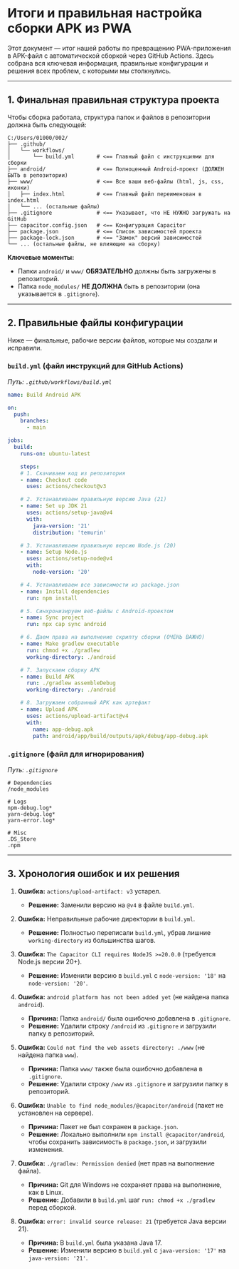 
# Итоги и правильная настройка сборки APK из PWA

Этот документ — итог нашей работы по превращению PWA-приложения в APK-файл с автоматической сборкой через GitHub Actions. Здесь собрана вся ключевая информация, правильные конфигурации и решения всех проблем, с которыми мы столкнулись.

---

## 1. Финальная правильная структура проекта

Чтобы сборка работала, структура папок и файлов в репозитории должна быть следующей:

```
C:/Users/01000/002/
├── .github/
│   └── workflows/
│       └── build.yml       # <== Главный файл с инструкциями для сборки
├── android/                # <== Полноценный Android-проект (ДОЛЖЕН БЫТЬ в репозитории)
├── www/                    # <== Все ваши веб-файлы (html, js, css, иконки)
│   ├── index.html          # <== Главный файл переименован в index.html
│   └── ... (остальные файлы)
├── .gitignore              # <== Указывает, что НЕ НУЖНО загружать на GitHub
├── capacitor.config.json   # <== Конфигурация Capacitor
├── package.json            # <== Список зависимостей проекта
├── package-lock.json       # <== "Замок" версий зависимостей
└── ... (остальные файлы, не влияющие на сборку)
```

**Ключевые моменты:**
- Папки `android/` и `www/` **ОБЯЗАТЕЛЬНО** должны быть загружены в репозиторий.
- Папка `node_modules/` **НЕ ДОЛЖНА** быть в репозитории (она указывается в `.gitignore`).

---

## 2. Правильные файлы конфигурации

Ниже — финальные, рабочие версии файлов, которые мы создали и исправили.

### `build.yml` (файл инструкций для GitHub Actions)

*Путь: `.github/workflows/build.yml`*
```yml
name: Build Android APK

on:
  push:
    branches:
      - main

jobs:
  build:
    runs-on: ubuntu-latest

    steps:
    # 1. Скачиваем код из репозитория
    - name: Checkout code
      uses: actions/checkout@v3

    # 2. Устанавливаем правильную версию Java (21)
    - name: Set up JDK 21
      uses: actions/setup-java@v4
      with:
        java-version: '21'
        distribution: 'temurin'

    # 3. Устанавливаем правильную версию Node.js (20)
    - name: Setup Node.js
      uses: actions/setup-node@v4
      with:
        node-version: '20'

    # 4. Устанавливаем все зависимости из package.json
    - name: Install dependencies
      run: npm install

    # 5. Синхронизируем веб-файлы с Android-проектом
    - name: Sync project
      run: npx cap sync android

    # 6. Даем права на выполнение скрипту сборки (ОЧЕНЬ ВАЖНО)
    - name: Make gradlew executable
      run: chmod +x ./gradlew
      working-directory: ./android

    # 7. Запускаем сборку APK
    - name: Build APK
      run: ./gradlew assembleDebug
      working-directory: ./android

    # 8. Загружаем собранный APK как артефакт
    - name: Upload APK
      uses: actions/upload-artifact@v4
      with:
        name: app-debug.apk
        path: android/app/build/outputs/apk/debug/app-debug.apk
```

### `.gitignore` (файл для игнорирования)

*Путь: `.gitignore`*
```
# Dependencies
/node_modules

# Logs
npm-debug.log*
yarn-debug.log*
yarn-error.log*

# Misc
.DS_Store
.npm
```

---

## 3. Хронология ошибок и их решения

1.  **Ошибка:** `actions/upload-artifact: v3` устарел.
    -   **Решение:** Заменили версию на `@v4` в файле `build.yml`.

2.  **Ошибка:** Неправильные рабочие директории в `build.yml`.
    -   **Решение:** Полностью переписали `build.yml`, убрав лишние `working-directory` из большинства шагов.

3.  **Ошибка:** `The Capacitor CLI requires NodeJS >=20.0.0` (требуется Node.js версии 20+).
    -   **Решение:** Изменили версию в `build.yml` с `node-version: '18'` на `node-version: '20'`.

4.  **Ошибка:** `android platform has not been added yet` (не найдена папка `android`).
    -   **Причина:** Папка `android/` была ошибочно добавлена в `.gitignore`.
    -   **Решение:** Удалили строку `/android` из `.gitignore` и загрузили папку в репозиторий.

5.  **Ошибка:** `Could not find the web assets directory: ./www` (не найдена папка `www`).
    -   **Причина:** Папка `www/` также была ошибочно добавлена в `.gitignore`.
    -   **Решение:** Удалили строку `/www` из `.gitignore` и загрузили папку в репозиторий.

6.  **Ошибка:** `Unable to find node_modules/@capacitor/android` (пакет не установлен на сервере).
    -   **Причина:** Пакет не был сохранен в `package.json`.
    -   **Решение:** Локально выполнили `npm install @capacitor/android`, чтобы сохранить зависимость в `package.json`, и загрузили изменения.

7.  **Ошибка:** `./gradlew: Permission denied` (нет прав на выполнение файла).
    -   **Причина:** Git для Windows не сохраняет права на выполнение, как в Linux.
    -   **Решение:** Добавили в `build.yml` шаг `run: chmod +x ./gradlew` перед сборкой.

8.  **Ошибка:** `error: invalid source release: 21` (требуется Java версии 21).
    -   **Причина:** В `build.yml` была указана Java 17.
    -   **Решение:** Изменили версию в `build.yml` с `java-version: '17'` на `java-version: '21'`.
